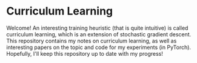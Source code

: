 # Curriculum Learning
Welcome! An interesting training heuristic (that is quite intuitive) is called curriculum learning, which is an extension of stochastic gradient descent. This repository contains my notes on curriculum learning, as well as interesting papers on
the topic and code for my experiments (in PyTorch). Hopefully, I'll keep this repository up to date with my progress!
